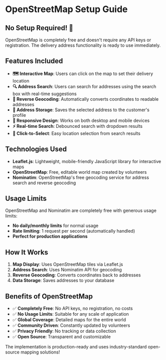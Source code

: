 # OpenStreetMap Setup Guide

## No Setup Required! 🎉

OpenStreetMap is completely free and doesn't require any API keys or registration. The delivery address functionality is ready to use immediately.

## Features Included

- **🗺️ Interactive Map**: Users can click on the map to set their delivery location
- **🔍 Address Search**: Users can search for addresses using the search box with real-time suggestions
- **📍 Reverse Geocoding**: Automatically converts coordinates to readable addresses
- **💾 Address Storage**: Saves the selected address to the customer's profile
- **📱 Responsive Design**: Works on both desktop and mobile devices
- **⚡ Real-time Search**: Debounced search with dropdown results
- **🎯 Click-to-Select**: Easy location selection from search results

## Technologies Used

- **Leaflet.js**: Lightweight, mobile-friendly JavaScript library for interactive maps
- **OpenStreetMap**: Free, editable world map created by volunteers
- **Nominatim**: OpenStreetMap's free geocoding service for address search and reverse geocoding

## Usage Limits

OpenStreetMap and Nominatim are completely free with generous usage limits:
- **No daily/monthly limits** for normal usage
- **Rate limiting**: 1 request per second (automatically handled)
- **Perfect for production applications**

## How It Works

1. **Map Display**: Uses OpenStreetMap tiles via Leaflet.js
2. **Address Search**: Uses Nominatim API for geocoding
3. **Reverse Geocoding**: Converts coordinates back to addresses
4. **Data Storage**: Saves addresses to your database

## Benefits of OpenStreetMap

- ✅ **Completely Free**: No API keys, no registration, no costs
- ✅ **No Usage Limits**: Suitable for any scale of application
- ✅ **Global Coverage**: Detailed maps for the entire world
- ✅ **Community Driven**: Constantly updated by volunteers
- ✅ **Privacy Friendly**: No tracking or data collection
- ✅ **Open Source**: Transparent and customizable

The implementation is production-ready and uses industry-standard open-source mapping solutions! 